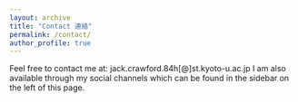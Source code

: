 ```yaml
---
layout: archive
title: "Contact 連絡"
permalink: /contact/
author_profile: true
---
```


Feel free to contact me at: jack.crawford.84h[@]st.kyoto-u.ac.jp
I am also available through my social channels which can be found in the sidebar on the left of this page.
